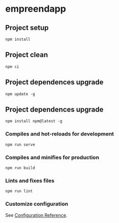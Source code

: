 # empreendapp

## Project setup
```
npm install
```

## Project clean
```
npm ci
```

## Project dependences upgrade
```
npm update -g
```

## Project dependences upgrade
```
npm install npm@latest -g
```

### Compiles and hot-reloads for development
```
npm run serve
```

### Compiles and minifies for production
```
npm run build
```

### Lints and fixes files
```
npm run lint
```

### Customize configuration
See [Configuration Reference](https://cli.vuejs.org/config/).
